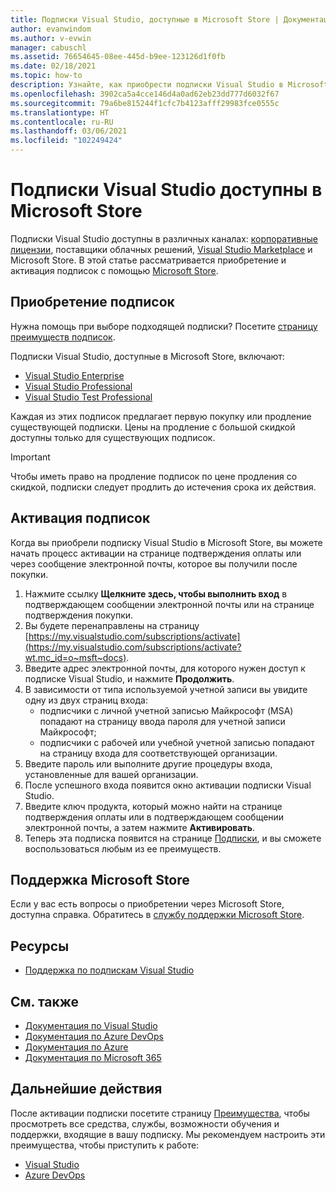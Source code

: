 ```yaml
---
title: Подписки Visual Studio, доступные в Microsoft Store | Документация Майкрософт
author: evanwindom
ms.author: v-evwin
manager: cabuschl
ms.assetid: 76654645-08ee-445d-b9ee-123126d1f0fb
ms.date: 02/18/2021
ms.topic: how-to
description: Узнайте, как приобрести подписки Visual Studio в Microsoft Store и активировать их на портале подписок Visual Studio.
ms.openlocfilehash: 3902ca5a4cce146d4a0ad62eb23dd777d6032f67
ms.sourcegitcommit: 79a6be815244f1cfc7b4123afff29983fce0555c
ms.translationtype: HT
ms.contentlocale: ru-RU
ms.lasthandoff: 03/06/2021
ms.locfileid: "102249424"
---
```

# <a name="visual-studio-subscriptions-are-available-through-the-microsoft-store"></a>Подписки Visual Studio доступны в Microsoft Store
Подписки Visual Studio доступны в различных каналах: [корпоративные лицензии](https://www.microsoft.com/licensing/default), поставщики облачных решений, [Visual Studio Marketplace](https://marketplace.visualstudio.com/subscriptions) и Microsoft Store.  В этой статье рассматривается приобретение и активация подписок с помощью [Microsoft Store](https://www.microsoft.com/store/collections/visualstudio).  

## <a name="how-to-buy-subscriptions"></a>Приобретение подписок
Нужна помощь при выборе подходящей подписки?  Посетите [страницу преимуществ подписок](https://visualstudio.microsoft.com/vs/benefits/).  

Подписки Visual Studio, доступные в Microsoft Store, включают:
- [Visual Studio Enterprise](https://www.microsoft.com/p/visual-studio-enterprise-subscription/dg7gmgf0dst4?activetab=pivot%3aoverviewtab)
- [Visual Studio Professional](https://www.microsoft.com/p/visual-studio-professional-subscription/dg7gmgf0dst3?activetab=pivot%3aoverviewtab)
- [Visual Studio Test Professional](https://www.microsoft.com/p/visual-studio-test-professional-subscription/dg7gmgf0dst6?activetab=pivot%3aoverviewtab)

Каждая из этих подписок предлагает первую покупку или продление существующей подписки.  Цены на продление с большой скидкой доступны только для существующих подписок. 

> [!IMPORTANT]
> Чтобы иметь право на продление подписок по цене продления со скидкой, подписки следует продлить до истечения срока их действия.  

## <a name="how-to-activate-subscriptions"></a>Активация подписок
Когда вы приобрели подписку Visual Studio в Microsoft Store, вы можете начать процесс активации на странице подтверждения оплаты или через сообщение электронной почты, которое вы получили после покупки.

1. Нажмите ссылку **Щелкните здесь, чтобы выполнить вход** в подтверждающем сообщении электронной почты или на странице подтверждения покупки.
2. Вы будете перенаправлены на страницу [https://my.visualstudio.com/subscriptions/activate](https://my.visualstudio.com/subscriptions/activate?wt.mc_id=o~msft~docs).
3. Введите адрес электронной почты, для которого нужен доступ к подписке Visual Studio, и нажмите **Продолжить**.
4. В зависимости от типа используемой учетной записи вы увидите одну из двух страниц входа:
    - подписчики с личной учетной записью Майкрософт (MSA) попадают на страницу ввода пароля для учетной записи Майкрософт;
    - подписчики с рабочей или учебной учетной записью попадают на страницу входа для соответствующей организации.
5. Введите пароль или выполните другие процедуры входа, установленные для вашей организации.
6. После успешного входа появится окно активации подписки Visual Studio.
7. Введите ключ продукта, который можно найти на странице подтверждения оплаты или в подтверждающем сообщении электронной почты, а затем нажмите **Активировать**.
8. Теперь эта подписка появится на странице [Подписки](https://my.visualstudio.com/subscriptions?wt.mc_id=o~msft~docs), и вы сможете воспользоваться любым из ее преимуществ.

## <a name="support-for-microsoft-store"></a>Поддержка Microsoft Store
Если у вас есть вопросы о приобретении через Microsoft Store, доступна справка.  Обратитесь в [службу поддержки Microsoft Store](https://support.microsoft.com/help/28808/microsoft-store-contact-support?ocid=MSCOMStoreFooter-ContactUs).

## <a name="resources"></a>Ресурсы 
- [Поддержка по подпискам Visual Studio](https://my.visualstudio.com/gethelp)

## <a name="see-also"></a>См. также
- [Документация по Visual Studio](/visualstudio/)
- [Документация по Azure DevOps](/azure/devops/)
- [Документация по Azure](/azure/)
- [Документация по Microsoft 365](/microsoft-365/)

## <a name="next-steps"></a>Дальнейшие действия
После активации подписки посетите страницу [Преимущества](https://my.visualstudio.com/benefits?wt.mc_id=o~msft~docs), чтобы просмотреть все средства, службы, возможности обучения и поддержки, входящие в вашу подписку.  Мы рекомендуем настроить эти преимущества, чтобы приступить к работе:
- [Visual Studio](vs-ide-benefit.md)
- [Azure DevOps](vs-azure-devops.md)